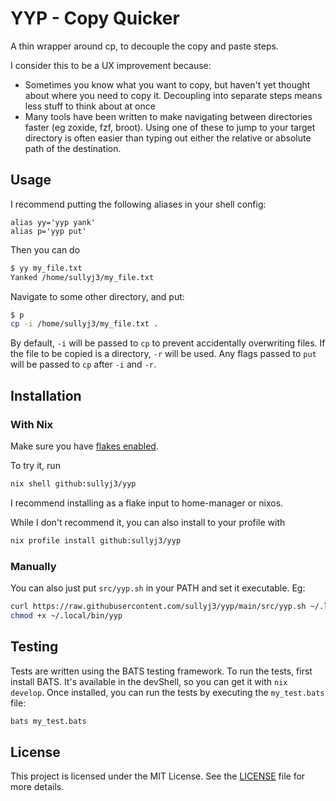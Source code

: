 # YYP - Copy Quicker

A thin wrapper around cp, to decouple the copy and paste steps.

I consider this to be a UX improvement because:
- Sometimes you know what you want to copy, but haven't yet thought about where you need to copy it. Decoupling into separate steps means less stuff to think about at once
- Many tools have been written to make navigating between directories faster (eg zoxide, fzf, broot). Using one of these to jump to your target directory is often easier than typing out either the relative or absolute path of the destination.

## Usage

I recommend putting the following aliases in your shell config:

```
alias yy='yyp yank'
alias p='yyp put'
```

Then you can do
```bash
$ yy my_file.txt
Yanked /home/sullyj3/my_file.txt
```
Navigate to some other directory, and put:

```bash
$ p
cp -i /home/sullyj3/my_file.txt .
```

By default, `-i` will be passed to `cp` to prevent accidentally overwriting files. If the file to be copied is a directory, `-r` will be used. Any flags passed to `put` will be passed to `cp` after `-i` and `-r`.

## Installation

### With Nix

Make sure you have [flakes enabled](https://nixos.wiki/wiki/Flakes#Enable_flakes).

To try it, run

```bash
nix shell github:sullyj3/yyp
```

I recommend installing as a flake input to home-manager or nixos.

While I don't recommend it, you can also install to your profile with
```bash
nix profile install github:sullyj3/yyp
```

### Manually

You can also just put `src/yyp.sh` in your PATH and set it executable. Eg:

```bash
curl https://raw.githubusercontent.com/sullyj3/yyp/main/src/yyp.sh ~/.local/bin/yyp
chmod +x ~/.local/bin/yyp
```

## Testing

Tests are written using the BATS testing framework. To run the tests, first install BATS. It's available in the devShell, so you can get it with `nix develop`. Once installed, you can run the tests by executing the `my_test.bats` file:

```bash
bats my_test.bats
```

## License

This project is licensed under the MIT License. See the [LICENSE](./LICENSE) file for more details.
